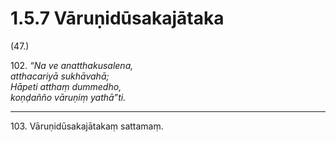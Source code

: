 

# 1.5.7 Vāruṇidūsakajātaka




(47.)

102\. _“Na ve anatthakusalena,_  
_atthacariyā sukhāvahā;_  
_Hāpeti atthaṃ dummedho,_  
_koṇḍañño vāruṇiṃ yathā”ti._  


---

103\. Vāruṇidūsakajātakaṃ sattamaṃ.





